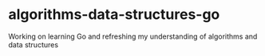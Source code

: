 # algorithms-data-structures-go
Working on learning Go and refreshing my understanding of algorithms and data structures
